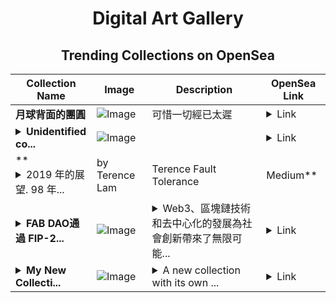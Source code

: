 <div align="center">

# Digital Art Gallery

## Trending Collections on OpenSea

| Collection Name                       | Image                                                                                     | Description                       | OpenSea Link                                                                                          |
|---------------------------------------|-------------------------------------------------------------------------------------------|-----------------------------------|--------------------------------------------------------------------------------------------------------|
| **月球背面的團圓** | ![Image](https://i.seadn.io/s/raw/files/f3623427ffdc688b5f4c174bd7e3cb12.jpg?w=500&auto=format?w=200&auto=format) | 可惜一切經已太遲 | <details><summary>Link</summary>[月球背面的團圓](https://opensea.io/collection/yue-qiu-bei-mian-de-tuan-yuan)</details> |
| **<details><summary>Unidentified co...</summary>Unidentified contract b6d38e34-cc79-468c-be20-bfc12e417802</details>** | ![Image](https://i.seadn.io/s/raw/files/8af52942ec11eeeaf954fb7a9bf7aa0e.png?w=500&auto=format?w=200&auto=format) |  | <details><summary>Link</summary>[Unidentified contract b6d38e34-cc79-468c-be20-bfc12e417802](https://opensea.io/collection/unidentified-contract-b6d38e34-cc79-468c-be20-bfc1)</details> |
| **<details><summary>2019 年的展望. 98 年...</summary>2019 年的展望. 98 年至 03… | by Terence Lam | Terence Fault Tolerance | Medium</details>** | ![Image](https://i.seadn.io/s/raw/files/79eb64b93e93d659f2823a2ade4ef8ea.gif?w=500&auto=format?w=200&auto=format) | <details><summary>00 年至 01 年，由千年蟲呢個驚世騙局創造既科網泡沬，響...</summary>00 年至 01 年，由千年蟲呢個驚世騙局創造既科網泡沬，響香港由小小超既盈動鯨吞老電呢件事推至高峰以至最終破滅，「8號仔」、「High Tech 揩野」等句語從此寫進好多股民既詞典中，好多香港人從此遠離科技類既投資，亦間接促成香港人對科技普遍採「先抗拒、再質疑、後採用」既保守態度。 目前加密幣巿場大概就好似 01 至 02 年既互聯網，大升後再大跌，例如作為領導者既比特幣 BTC…</details> | <details><summary>Link</summary>[2019 年的展望. 98 年至 03… | by Terence Lam | Terence Fault Tolerance | Medium](https://opensea.io/collection/2019-nian-de-zhan-wang-98-nian-zhi-03-by-terence-l)</details> |
| **<details><summary>FAB DAO通過 FIP-2...</summary>FAB DAO通過 FIP-2 議案，啟動去中心化自治的新里程碑</details>** | ![Image](https://i.seadn.io/s/raw/files/9687cb65720a29e077f3a0b5969ded29.jpg?w=500&auto=format?w=200&auto=format) | <details><summary>Web3、區塊鏈技術和去中心化的發展為社會創新帶來了無限可能...</summary>Web3、區塊鏈技術和去中心化的發展為社會創新帶來了無限可能，FAB DAO 近日成功通過 FIP-2 議案，...</details> | <details><summary>Link</summary>[FAB DAO通過 FIP-2 議案，啟動去中心化自治的新里程碑](https://opensea.io/collection/fab-daotong-guo-fip-2-yi-an-qi-dong-qu-zhong-xin-h)</details> |
| **<details><summary>My New Collecti...</summary>My New Collection</details>** | ![Image](https://i.seadn.io/s/raw/files/99616f6940aef3b2a281bb921ffc2062.png?w=500&auto=format?w=200&auto=format) | <details><summary>A new collection with its own ...</summary>A new collection with its own dedicated smart contract</details> | <details><summary>Link</summary>[My New Collection](https://opensea.io/collection/my-new-collection-16243)</details> |

</div>